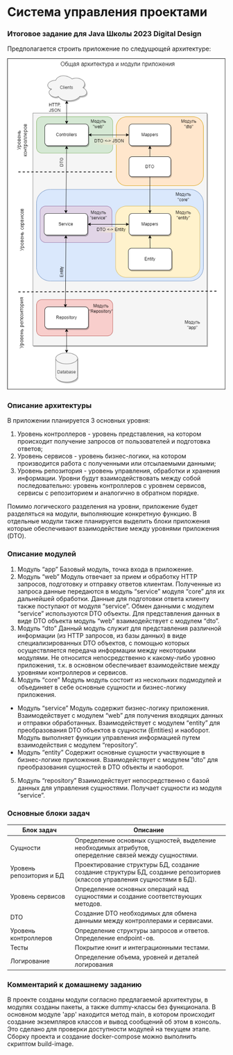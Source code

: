 # Система управления проектами
### Итоговое задание для Java Школы 2023 Digital Design

Предполагается строить приложение по следущющей архитектуре:

![Scheme-architecture.png](Scheme-architecture.png)

### Описание архитектуры
В приложении планируется 3 основных уровня:
1. Уровень контроллеров - уровень представления, на котором происходит получение запросов от пользователей 
и подготовка ответов;
2. Уровень сервисов - уровень бизнес-логики, на котором производится работа с полученными или отсылаемыми данными;
3. Уровень репозитория - уровень управления, обработки и хранения информации.
Уровни будут взаимодействовать между собой последовательно: уровень контроллеров с уровнем сервисов, 
сервисы с репозиторием и аналогично в обратном порядке.

Помимо логического разделения на уровни,  приложение будет разделяться на модули, выполняющие конкретную функцию. 
В отдельные модули также планируется выделить блоки приложения которые обеспечивают взаимодействие между уровнями 
приложения (DTO).

### Описание модулей
1. Модуль “app”
Базовый модуль, точка входа в приложение.
2. Модуль “web”
Модуль отвечает за прием и обработку HTTP запросов, подготовку и отправку ответов клиентам. 
Полученные из запроса данные передаются в модуль “service” модуля “core” для их дальнейшей обработки. 
Данные для подготовки ответа клиенту также поступают от модуля “service”.
Обмен данными с модулем “service” используются DTO объекты. 
Для представления данных в виде DTO объекта модуль “web” взаимодействует с модулем “dto”.
3. Модуль “dto”
Данный модуль служит для представления различной информации (из HTTP запросов, из базы данных) в виде 
специализированных DTO объектов, с помощью которых осуществляется передача информации между некоторыми модулями.
Не относится непосредственно к какому-либо уровню приложения, т.к. в основном обеспечивает взаимодействие между 
уровнями контроллеров и сервисов.
4. Модуль “core”
Модуль модуль состоит из нескольких подмодулей и объединяет в себе основные сущности и бизнес-логику приложения.
- Модуль “service”
Модуль содержит бизнес-логику приложения. Взаимодействует с модулем “web” для получения входящих данных и 
отправки обработанных. Взаимодействует  с модулем “entity” для преобразования DTO объектов в сущности (Entities) 
и наоборот. Модуль выполняет функции управления информацией путем взаимодействия с модулем “repository”.
- Модуль “entity”
Содержит основные сущности участвующие в бизнес-логике приложения. 
Взаимодействует с модулем  “dto” для преобразования сущностей в DTO объекты и наоборот.
5. Модуль “repository”
Взаимодействует непосредственно с базой данных для управления сущностями. Получает сущности из модуля  “service”.

### Основные блоки задач

| Блок задач               | Описание                                                                                                                           |
|--------------------------|------------------------------------------------------------------------------------------------------------------------------------|
| Сущности                 | Определение основных сущностей, выделение необходимых атрибутов, <br/>опеределние связей между сущностями.                    |
| Уровень репозитория и БД | Проектирование структуры БД, создание создание структуры БД, создание репозиториев <br/>(классов управления сущностями в БД). |
| Уровень сервисов         | Определение основных операций над сущностями и создание соответствующих методов.                                                   |
| DTO                      | Создание DTO необходимых для обмена данными между контроллерами и сервисами.                                                       |
| Уровень контроллеров     | Определение структуры запросов и ответов. Определение endpoint-ов.                                                                 |
| Тесты                    | Покрытие юнит и интеграционными тестами.                                                                                           |
| Логирование              | Определение объема, уровней и деталей логирования                                                                                  |

### Комментарий к домашнему заданию

В проекте созданы модули согласно предлагаемой архитектуры, в модулях созданы пакеты, а также dummy-классы 
без функционала. В основном модуле 'app' находится метод main, в котором происходит создание экземпляров классов 
и вывод сообщений об этом в консоль. Это сделано для проверки доступности модулей на текущем этапе.
Сборку проекта и создание docker-compose можно выполнить скриптом build-image.